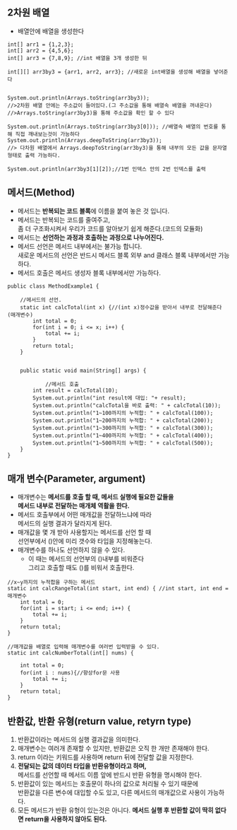 ## 2차원 배열
- 배열안에 배열을 생성한다
```
int[] arr1 = {1,2,3};
int[] arr2 = {4,5,6};
int[] arr3 = {7,8,9}; //int 배열을 3개 생성한 뒤

int[][] arr3by3 = {arr1, arr2, arr3}; //새로운 int배열을 생성해 배열을 넣어준다


System.out.println(Arrays.toString(arr3by3)); 
//>2차원 배열 안에는 주소값이 들어있다.(그 주소값을 통해 배열속 배열을 꺼내온다)
//>Arrays.toString(arr3by3)을 통해 주소값을 확인 할 수 있다

System.out.println(Arrays.toString(arr3by3[0])); //배열속 배열의 번호를 통해 직접 깨내보는것이 가능하다
System.out.println(Arrays.deepToString(arr3by3)); 
//> 다차원 배열에서 Arrays.deepToString(arr3by3)을 통해 내부의 모든 값을 문자열 형태로 출력 가능하다.

System.out.println(arr3by3[1][2]);//1번 인덱스 안의 2번 인덱스를 출력
```
## 메서드(Method)
- 메서드는 **반복되는 코드 블록**에 이름을 붙여 놓은 것 입니다.
- 메서드는 반복되는 코드를 줄여주고,   
좀 더 구조화시켜서 우리가 코드를 알아보기 쉽게 해준다.(코드의 모듈화)
- 메서드는 **선언하는 과정과 호출하는 과정으로 나누어진다.**
- 메서드 선언은 메서드 내부에서는 불가능 합니다.    
새로운 메서드의 선언은 반드시 메서드 블록 외부 and 클래스 블록 내부에서만 가능하다.
- 메서드 호출은 메서드 생성자 블록 내부에서만 가능하다.
```
public class MethodExample1 {

	//메서드의 선언.
	static int calcTotal(int x) {//(int x)정수값을 받아서 내부로 전달해준다(매개변수)
		int total = 0;
		for(int i = 0; i <= x; i++) {
			total += i;
		}
		return total;
	}
	
	
	public static void main(String[] args) {
		
    		//메서드 호출
		int result = calcTotal(10);
		System.out.println("int result에 대입: "+ result);
		System.out.println("calcTotal을 바로 출력: " + calcTotal(10));
		System.out.println("1~100까지의 누적합: " + calcTotal(100));
		System.out.println("1~200까지의 누적합: " + calcTotal(200));
		System.out.println("1~300까지의 누적합: " + calcTotal(300));
		System.out.println("1~400까지의 누적합: " + calcTotal(400));
		System.out.println("1~500까지의 누적합: " + calcTotal(500));
  	} 
}
```

## 매개 변수(Parameter, argument)
- 매개변수는 **메서드를 호출 할 때, 메서드 실행에 필요한 값들을**    
**메서드 내부로 전달하는 매개체 역활을 한다.**
- 메서드 호출부에서 어떤 매개값을 전달하느냐에 따라   
메서드의 실행 결과가 달라지게 된다.
- 매개값을 몇 개 받아 사용할지는 메서드를 선언 할 때   
선언부에서 ()안에 미리 갯수와 타입을 지정해놓는다.
- 매개변수를 하나도 선언하지 않을 수 있다.   
  - 이 때는 메서드의 선언부의 ()내부를 비워준다   
  그리고 호출할 때도 ()를 비워서 호출한다.
```
//x~y까지의 누적합을 구하는 메서드
static int calcRangeTotal(int start, int end) { //int start, int end = 매개변수
	int total = 0;
	for(int i = start; i <= end; i++) {
		total += i;
	}
	return total;
}
```
```
//매개값을 배열로 입력해 매개변수를 여러번 입력받을 수 있다.
static int calcNumberTotal(int[] nums) { 
		
	int total = 0;
	for(int i : nums){//향상for문 사용
		total += i;	
	}
	return total;
}
```
## 반환값, 반환 유형(return value, retyrn type)
1. 반환값이라는 메서드의 실행 결과값을 의미한다.
2. 매개변수는 여러개 존재할 수 있지만, 반환값은 오직 한 개만 존재해야 한다.
3. return 이라는 키워드를 사용하며 return 뒤에 전달할 값을 지정한다.
4. **전달되는 값의 데이터 타입을 반환유형이라고 하며,**		
메서드를 선언할 때 메서드 이름 앞에 반드시 반환 유형을 명시해야 한다.
5. 반환값이 있는 메서드는 호출문이 하나의 값으로 처리될 수 있기 때문에			
반환값을 다른 변수에 대입할 수도 있고, 다른 메서드의 매개값으로 사용이 가능하다.
6. 모든 메서드가 반환 유형이 있는것은 아니다.	
**메서드 실행 후 반환할 값이 딱히 없다면 return을 사용하지 않아도 된다.**











